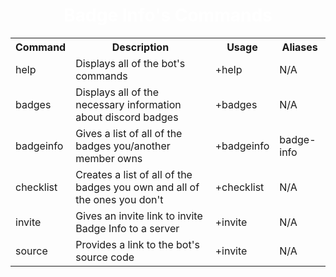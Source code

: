 <center><h1 style="color: #FFFFFF">Badge Info's Commands</h1></center>

<center><table style="width: 100%">
  
<tbody><tr>
<th>Command</th>
<th>Description</th>
<th>Usage</th>
<th>Aliases</th>
</tr>
        
<tr>
<td>help
</td><td>Displays all of the bot's commands
</td><td>+help
</td><td>N/A
</td></tr>
        
<tr>
<td>badges
</td><td>Displays all of the necessary information about discord badges
</td><td>+badges
</td><td>N/A
</td></tr>
        
<tr>
<td>badgeinfo
</td><td>Gives a list of all of the badges you/another member owns
</td><td>+badgeinfo
</td><td>badge-info
</td></tr>

<tr>
<td>checklist
</td><td>Creates a list of all of the badges you own and all of the ones you don't
</td><td>+checklist
</td><td>N/A
</td></tr>

<tr>
<td>invite
</td><td>Gives an invite link to invite Badge Info to a server
</td><td>+invite
</td><td>N/A
</td></tr>

<tr>
<td>source
</td><td>Provides a link to the bot's source code
</td><td>+invite
</td><td>N/A
</td></tr>

</tbody></table></center>
